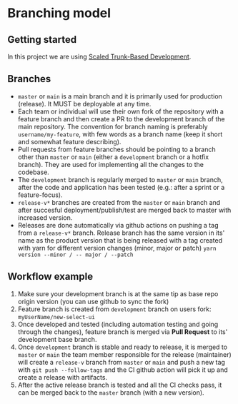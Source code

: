 # Branching model

## Getting started

In this project we are using [Scaled Trunk-Based Development](https://trunkbaseddevelopment.com/#scaled-trunk-based-development).

## Branches

- `master` or `main` is a main branch and it is primarily used for production (release). It MUST be deployable at any time.
- Each team or individual will use their own fork of the repository with a feature branch and then create a PR to the development branch of the main repository. The convention for branch
naming is preferably `username/my-feature`, with few words as a branch name (keep it short and somewhat feature describing).
- Pull requests from feature branches should be pointing to a branch other than `master` or `main` (either a `development` branch or a hotfix branch). They are used for implementing all the changes to the codebase.
- The `development` branch is regularly merged to `master` or `main` branch, after the code and application has been tested (e.g.: after a sprint or a feature-focus).
- `release-v*` branches are created from the `master` or `main` branch and after succesful deployment/publish/test are merged back to master with increased version.
- Releases are done automatically via github actions on pushing a tag from a `release-v*` branch. Release branch has the same version in its' name as the product version that is being released with a tag created with yarn for different version changes (minor, major or patch) `yarn version --minor / -- major / --patch`

## Workflow example

1. Make sure your development branch is at the same tip as base repo origin version (you can use github to sync the fork)
2. Feature branch is created from `development` branch on users fork: `myUserName/new-select-ui`
3. Once developed and tested (including automation testing and going through the changes), feature branch is merged via **Pull Request** to its' development base branch.
4. Once `development` branch is stable and ready to release, it is merged to `master` or `main` the team member responsible for the release (maintainer) will create a `release-v` branch from `master` or `main` and push a new tag with `git push --follow-tags` and the CI github action will pick it up and create a release with artifacts.
5. After the active release branch is tested and all the CI checks pass, it can be merged  back to the `master` branch (with a new version).